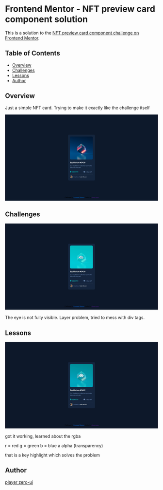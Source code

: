 # Frontend Mentor - NFT preview card component solution

This is a solution to the [NFT preview card component challenge on Frontend Mentor](https://www.frontendmentor.io/challenges/nft-preview-card-component-SbdUL_w0U).

## Table of Contents

- [Overview](#overview)
- [Challenges](#challenges)
- [Lessons](#lessons)
- [Author](#author)

## Overview

Just a simple NFT card. Trying to make it exactly like the challenge itself

![](read_image/preview.png)

## Challenges

![](read_image/layer.jpg)

The eye is not fully visible. Layer problem, tried to mess with div tags.

## Lessons

![](read_image/untitled.jpg)

got it working, learned about the rgba

r = red
g = green
b = blue
a alpha (transparency)

that is a key highlight which solves the problem

## Author

[player zero-ui](https://github.com/playerzer0-ui)